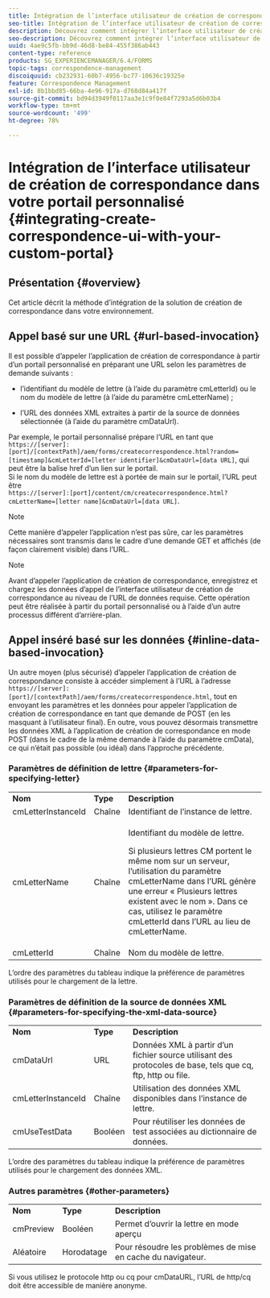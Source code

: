 ```yaml
---
title: Intégration de l’interface utilisateur de création de correspondance dans votre portail personnalisé
seo-title: Intégration de l’interface utilisateur de création de correspondance dans votre portail personnalisé
description: Découvrez comment intégrer l’interface utilisateur de création de correspondance dans votre portail personnalisé
seo-description: Découvrez comment intégrer l’interface utilisateur de création de correspondance dans votre portail personnalisé
uuid: 4ae9c5fb-bb9d-46d8-be84-455f386ab443
content-type: reference
products: SG_EXPERIENCEMANAGER/6.4/FORMS
topic-tags: correspondence-management
discoiquuid: cb232931-60b7-4956-bc77-10636c19325e
feature: Correspondence Management
exl-id: 8b1bbd85-66ba-4e96-917a-d768d84a417f
source-git-commit: bd94d3949f0117aa3e1c9f0e84f7293a5d6b03b4
workflow-type: tm+mt
source-wordcount: '499'
ht-degree: 78%

---
```


# Intégration de l’interface utilisateur de création de correspondance dans votre portail personnalisé {#integrating-create-correspondence-ui-with-your-custom-portal}

## Présentation {#overview}

Cet article décrit la méthode d’intégration de la solution de création de correspondance dans votre environnement.

## Appel basé sur une URL {#url-based-invocation}

Il est possible d’appeler l’application de création de correspondance à partir d’un portail personnalisé en préparant une URL selon les paramètres de demande suivants :

* l’identifiant du modèle de lettre (à l’aide du paramètre cmLetterId) ou le nom du modèle de lettre (à l’aide du paramètre cmLetterName) ; 

* l’URL des données XML extraites à partir de la source de données sélectionnée (à l’aide du paramètre cmDataUrl).

Par exemple, le portail personnalisé prépare l’URL en tant que\
`https://[server]:[port]/[contextPath]/aem/forms/createcorrespondence.html?random=[timestamp]&cmLetterId=[letter identifier]&cmDataUrl=[data URL]`, qui peut être la balise href d’un lien sur le portail.\
Si le nom du modèle de lettre est à portée de main sur le portail, l’URL peut être\
`https://[server]:[port]/content/cm/createcorrespondence.html?cmLetterName=[letter name]&cmDataUrl=[data URL]`.

>[!NOTE]
>
>Cette manière d’appeler l’application n’est pas sûre, car les paramètres nécessaires sont transmis dans le cadre d’une demande GET et affichés (de façon clairement visible) dans l’URL.

>[!NOTE]
>
>Avant d’appeler l’application de création de correspondance, enregistrez et chargez les données d’appel de l’interface utilisateur de création de correspondance au niveau de l’URL de données requise. Cette opération peut être réalisée à partir du portail personnalisé ou à l’aide d’un autre processus différent d’arrière-plan.

## Appel inséré basé sur les données  {#inline-data-based-invocation}

Un autre moyen (plus sécurisé) d’appeler l’application de création de correspondance consiste à accéder simplement à l’URL à l’adresse `https://[server]:[port]/[contextPath]/aem/forms/createcorrespondence.html`, tout en envoyant les paramètres et les données pour appeler l’application de création de correspondance en tant que demande de POST (en les masquant à l’utilisateur final). En outre, vous pouvez désormais transmettre les données XML à l’application de création de correspondance en mode POST (dans le cadre de la même demande à l’aide du paramètre cmData), ce qui n’était pas possible (ou idéal) dans l’approche précédente.

### Paramètres de définition de lettre  {#parameters-for-specifying-letter}

<table> 
 <tbody>
  <tr>
   <td><strong>Nom</strong></td> 
   <td><strong>Type</strong></td> 
   <td><strong>Description</strong></td> 
  </tr>
  <tr>
   <td>cmLetterInstanceId</td> 
   <td>Chaîne</td> 
   <td>Identifiant de l’instance de lettre.</td> 
  </tr>
  <tr>
   <td>cmLetterName</td> 
   <td>Chaîne</td> 
   <td><p>Identifiant du modèle de lettre. </p> <p>Si plusieurs lettres CM portent le même nom sur un serveur, l’utilisation du paramètre cmLetterName dans l’URL génère une erreur « Plusieurs lettres existent avec le nom ». Dans ce cas, utilisez le paramètre cmLetterId dans l’URL au lieu de cmLetterName.</p> </td> 
  </tr>
  <tr>
   <td>cmLetterId</td> 
   <td>Chaîne</td> 
   <td>Nom du modèle de lettre.</td> 
  </tr>
 </tbody>
</table>

L’ordre des paramètres du tableau indique la préférence de paramètres utilisés pour le chargement de la lettre.

### Paramètres de définition de la source de données XML  {#parameters-for-specifying-the-xml-data-source}

<table> 
 <tbody>
  <tr>
   <td><strong>Nom</strong></td> 
   <td><strong>Type</strong></td> 
   <td><strong>Description</strong></td> 
  </tr>
  <tr>
   <td>cmDataUrl<br /> </td> 
   <td>URL</td> 
   <td>Données XML à partir d’un fichier source utilisant des protocoles de base, tels que cq, ftp, http ou file.<br />  </td> 
  </tr>
  <tr>
   <td>cmLetterInstanceId</td> 
   <td>Chaîne</td> 
   <td>Utilisation des données XML disponibles dans l’instance de lettre.</td> 
  </tr>
  <tr>
   <td>cmUseTestData</td> 
   <td>Booléen</td> 
   <td>Pour réutiliser les données de test associées au dictionnaire de données.</td> 
  </tr>
 </tbody>
</table>

L’ordre des paramètres du tableau indique la préférence de paramètres utilisés pour le chargement des données XML.

### Autres paramètres {#other-parameters}

<table> 
 <tbody>
  <tr>
   <td><strong>Nom</strong></td> 
   <td><strong>Type</strong></td> 
   <td><strong>Description</strong></td> 
  </tr>
  <tr>
   <td>cmPreview<br /> </td> 
   <td>Booléen</td> 
   <td>Permet d’ouvrir la lettre en mode aperçu<br /> </td> 
  </tr>
  <tr>
   <td>Aléatoire</td> 
   <td>Horodatage</td> 
   <td>Pour résoudre les problèmes de mise en cache du navigateur.</td> 
  </tr>
 </tbody>
</table>

Si vous utilisez le protocole http ou cq pour cmDataURL, l’URL de http/cq doit être accessible de manière anonyme.
